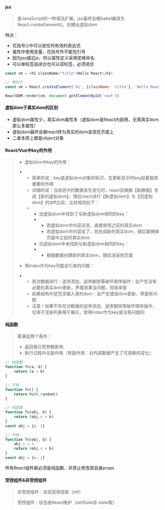 #### jsx

> 是JavaScript的一种语法扩展，jsx最终会被babel编译为React.createElement\(\)，创建出虚拟dom

特点：

* 花括号{}中可以放任何有效的表达式
* 属性中使用变量，花括号外不能包引号
* 因为jsx接近js，所以属性定义采用驼峰命名
* 可以单标签自闭合也可以双标签，必须闭合

```js
const vm = <h1 className="title">Hello React</h1>

// 等同于
const vm = React.createElement('h1', {className: 'title'}, 'Hello React')

ReactDOM.render(vm, document.getElementById('root'))
```

#### 虚拟dom于真实dom的区别

* 虚拟dom属性少，真实dom属性多（虚拟dom是React内部用，无需真实dom那么多属性）
* 虚拟dom最终会被react转为真实的dom呈现在页面上
* 二者本质上都是object对象

#### React/Vue中key的作用

> * 虚拟dom中key的作用：
>
> * * 简单的说：key是虚拟dom对象的标识，在更新显示时key起着极其重要的作用
>   * 详细的说：当状态中的数据发生变化时，react会根据【新数据】生成【新的虚拟dom】，随后react进行【新虚拟dom】与【旧虚拟dom】的diff比较，比较规则如下：
>   * * 旧虚拟dom中找到了与新虚拟dom相同的key：
>     * * 若虚拟dom中内容没变，直接使用之前的真实dom
>       * 若虚拟dom中内容变了，则生成新的真实dom，随后替换掉页面中之前的真实dom
>     * 旧虚拟dom中未找到与新虚拟dom相同的key：
>     * * 根据数据创建新的真实dom，随后渲染到页面
> * 用index作为key可能会引发的问题：
>
> * * 若对数据进行：逆序添加、逆序删除等破坏顺序操作：会产生没有必要的真实dom更新，界面效果没问题，但效率低
>   * 如果结构中还包含输入类的dom：会产生错误dom更新，界面有问题
>   * 注意！如果不存在对数据的逆序添加、逆序删除等破坏顺序操作，仅用于渲染列表用于展示，使用index作为key是没有问题的

#### 纯函数

> 需满足两个条件：
>
> * 返回值只受参数影响
> * 执行过程中无副作用（有副作用：对外部数据产生了可观察的变化）

```js
// 纯函数
function fn(a, b) {
    return (a + b)
}

// 不纯
function fn() {
    return Math.random()
}
```

```js
// 纯函数
function fn(obj, b) {
    return (obj.x + b)
}
const obj = {x: 2}

// 不纯
function fn(obj, b) {
    obj.x = 3
    return (obj.x + b)
}
const obj = {x: 2}
```

所有React组件都必须是纯函数，并禁止修改其自身props

#### 受控组件&非受控组件

> 非受控组件：状态现用现取（ref）
>
> 受控组件：状态由React维护（setState存 state取）



